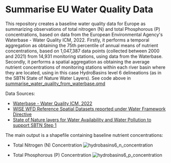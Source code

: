 # Summarise EU Water Quality Data 
This repository creates a baseline water quality data for Europe as summarizing observations of total nitrogen (N) and total Phosphorous (P) concentrations, based on data from the European Environmental Agency's Waterbase - Water Quality ICM, 2022. Firstly, it performs a temporal aggregation as obtaining the 75th percentile of annual means of nutrient concentrations, based on 1,047,387 data points (collected between 2000 and 2021) from 14,931 monitoring stations, using data from the Waterbase. Secondly, it performs a spatial aggregation as obtaining the average nutrient concentrations of monitoring stations within each river basin where they are located, using in this case HydroBasins level 6 delineations (as in the SBTN State of Nature Water Layers). See code above in [summarise_water_quality_from_waterbase.qmd](https://github.com/Qnature/summarise_waterbase/blob/main/summarise_water_quality_from_waterbase.qmd)

Data Sources:
- [Waterbase - Water Quality ICM, 2022](https://www.eea.europa.eu/en/datahub/datahubitem-view/fbf3717c-cd7b-4785-933a-d0cf510542e1)
- [WISE WFD Reference Spatial Datasets reported under Water Framework Directive](https://sdi.eea.europa.eu/data/b15c7595-8e41-45ff-b657-a62f411e3f42)
- [State of Nature layers for Water Availability and Water Pollution to support SBTN Step 1](https://zenodo.org/records/7797979)

The main output is a shapefile containing baseline nutrient concentrations:

- Total Nitrogen (N) Concentration
![hydrobasins6_n_concentration](https://github.com/Qnature/summarise_waterbase/assets/136806514/447a8514-3ab7-4a7a-8d32-1382b97b54bd)

- Total Phosphorous (P) Concentration
![hydrobasins6_p_concentration](https://github.com/Qnature/summarise_waterbase/assets/136806514/555fdfb1-d2cb-461b-b5b6-5d71965ddade)
